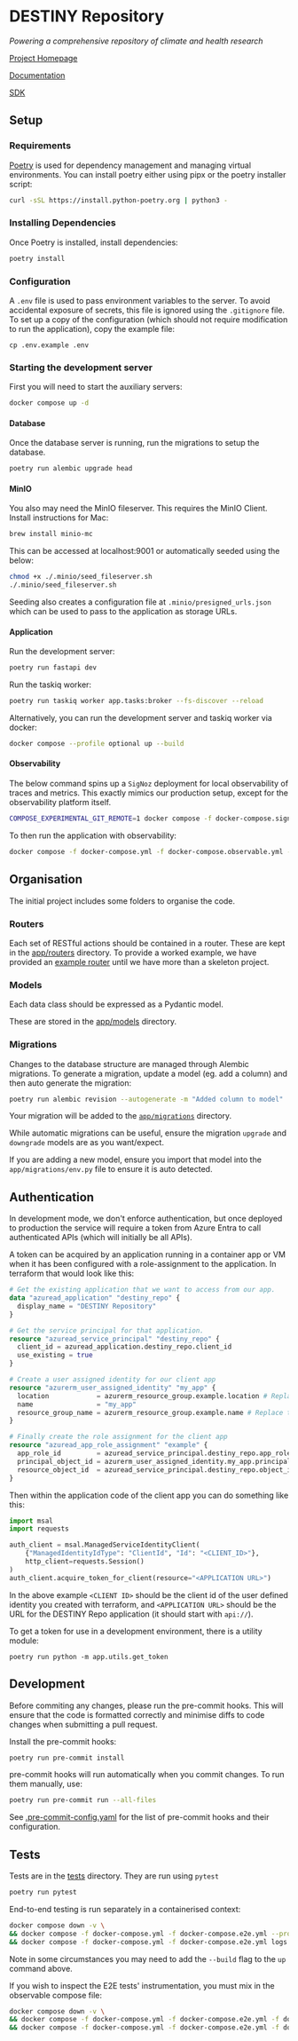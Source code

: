 # DESTINY Repository

_Powering a comprehensive repository of climate and health research_

[Project Homepage](https://destiny-evidence.github.io/website/)

[Documentation](https://destiny-evidence.github.io/destiny-repository/)

[SDK](/libs/sdk/README.md)

## Setup

### Requirements

[Poetry](https://python-poetry.org) is used for dependency management and managing virtual environments. You can install poetry either using pipx or the poetry installer script:

```sh
curl -sSL https://install.python-poetry.org | python3 -
```

### Installing Dependencies

Once Poetry is installed, install dependencies:

```sh
poetry install
```

### Configuration

A `.env` file is used to pass environment variables to the server. To avoid
accidental exposure of secrets, this file is ignored using the `.gitignore`
file. To set up a copy of the configuration (which should not require
modification to run the application), copy the example file:

```shell
cp .env.example .env
```

### Starting the development server

First you will need to start the auxiliary servers:

```sh
docker compose up -d
```

#### Database

Once the database server is running, run the migrations to setup the database.

```sh
poetry run alembic upgrade head
```

#### MinIO

You also may need the MinIO fileserver. This requires the MinIO Client. Install instructions for Mac:

```sh
brew install minio-mc
```

This can be accessed at localhost:9001 or automatically seeded using the below:

```sh
chmod +x ./.minio/seed_fileserver.sh
./.minio/seed_fileserver.sh
```

Seeding also creates a configuration file at `.minio/presigned_urls.json` which can be used to pass to the application as storage URLs.

#### Application

Run the development server:

```sh
poetry run fastapi dev
```

Run the taskiq worker:

```sh
poetry run taskiq worker app.tasks:broker --fs-discover --reload
```

Alternatively, you can run the development server and taskiq worker via docker:

```sh
docker compose --profile optional up --build
```

#### Observability

The below command spins up a `SigNoz` deployment for local observability of traces and metrics. This exactly mimics our production setup, except for the observability platform itself.

```sh
COMPOSE_EXPERIMENTAL_GIT_REMOTE=1 docker compose -f docker-compose.signoz.yml up -d
```

To then run the application with observability:

```sh
docker compose -f docker-compose.yml -f docker-compose.observable.yml --profile app up
```

## Organisation

The initial project includes some folders to organise the code.

### Routers

Each set of RESTful actions should be contained in a router. These are
kept in the [app/routers](app/routers/) directory. To provide a worked example, we have provided an [example router](app/routers/example.py) until we have more than a skeleton project.

### Models

Each data class should be expressed as a Pydantic model.

These are stored in the [app/models](app/models/) directory.

### Migrations

Changes to the database structure are managed through Alembic migrations. To generate a migration, update a model (eg. add a column) and then auto generate the migration:

```sh
poetry run alembic revision --autogenerate -m "Added column to model"
```

Your migration will be added to the [`app/migrations`](app/migrations/) directory.

While automatic migrations can be useful, ensure the migration `upgrade` and `downgrade` models are as you want/expect.

If you are adding a new model, ensure you import that model into the `app/migrations/env.py` file to ensure it is auto detected.

## Authentication

In development mode, we don't enforce authentication, but once deployed to production the service will require
a token from Azure Entra to call authenticated APIs (which will initially be all APIs).

A token can be acquired by an application running in a container app or VM when it has been configured with a role-assignment to the application. In terraform that would look like this:

```terraform
# Get the existing application that we want to access from our app.
data "azuread_application" "destiny_repo" {
  display_name = "DESTINY Repository"
}

# Get the service principal for that application.
resource "azuread_service_principal" "destiny_repo" {
  client_id = azuread_application.destiny_repo.client_id
  use_existing = true
}

# Create a user assigned identity for our client app
resource "azurerm_user_assigned_identity" "my_app" {
  location            = azurerm_resource_group.example.location # Replace the example!
  name                = "my_app"
  resource_group_name = azurerm_resource_group.example.name # Replace the example!
}

# Finally create the role assignment for the client app
resource "azuread_app_role_assignment" "example" {
  app_role_id         = azuread_service_principal.destiny_repo.app_role_ids["import"]
  principal_object_id = azurerm_user_assigned_identity.my_app.principal_id
  resource_object_id  = azuread_service_principal.destiny_repo.object_id
}
```

Then within the application code of the client app you can do something like this:

```python
import msal
import requests

auth_client = msal.ManagedServiceIdentityClient(
    {"ManagedIdentityIdType": "ClientId", "Id": "<CLIENT_ID>"},
    http_client=requests.Session()
)
auth_client.acquire_token_for_client(resource="<APPLICATION URL>")
```

In the above example `<CLIENT ID>` should be the client id of the user defined identity you created with terraform, and `<APPLICATION URL>` should be the URL for the DESTINY Repo application (it should start with `api://`).

To get a token for use in a development environment, there is a utility module:

```shell
poetry run python -m app.utils.get_token
```

## Development

Before commiting any changes, please run the pre-commit hooks. This will ensure that the code is formatted correctly and minimise diffs to code changes when submitting a pull request.

Install the pre-commit hooks:

```sh
poetry run pre-commit install
```

pre-commit hooks will run automatically when you commit changes. To run them manually, use:

```sh
poetry run pre-commit run --all-files
```

See [.pre-commit-config.yaml](.pre-commit-config.yaml) for the list of pre-commit hooks and their configuration.

## Tests

Tests are in the [tests](/tests) directory. They are run using `pytest`

```sh
poetry run pytest
```

End-to-end testing is run separately in a containerised context:

```sh
docker compose down -v \
&& docker compose -f docker-compose.yml -f docker-compose.e2e.yml --profile e2e up -d --force-recreate \
&& docker compose -f docker-compose.yml -f docker-compose.e2e.yml logs -f --tail=0 e2e app worker
```

Note in some circumstances you may need to add the `--build` flag to the `up` command above.

If you wish to inspect the E2E tests' instrumentation, you must mix in the observable compose file:

```sh
docker compose down -v \
&& docker compose -f docker-compose.yml -f docker-compose.e2e.yml -f docker-compose.observable.yml --profile e2e up -d --force-recreate \
&& docker compose -f docker-compose.yml -f docker-compose.e2e.yml -f docker-compose.observable.yml logs -f --tail=0 e2e app worker
```
